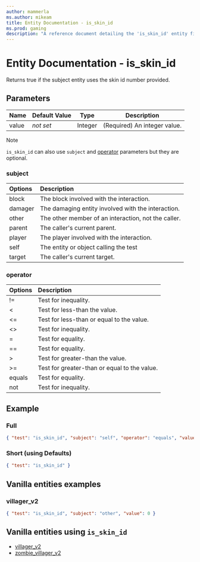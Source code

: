 ```yaml
---
author: mammerla
ms.author: mikeam
title: Entity Documentation - is_skin_id
ms.prod: gaming
description: "A reference document detailing the 'is_skin_id' entity filter"
---
```


# Entity Documentation - is_skin_id

Returns true if the subject entity uses the skin id number provided.

## Parameters

|Name |Default Value  |Type  |Description  |
|---------|---------|---------|---------|
|value |*not set* |Integer |(Required)  An integer value. |

>[!Note]
>`is_skin_id` can also use `subject` and [operator](../Definitions/NestedTables/operator.md) parameters but they are optional.

### subject

| Options| Description |
|:-----------|:-----------|
| block| The block involved with the interaction. |
| damager| The damaging entity involved with the interaction. |
| other| The other member of an interaction, not the caller. |
| parent| The caller's current parent. |
| player| The player involved with the interaction. |
| self| The entity or object calling the test |
| target| The caller's current target. |

### operator

| Options| Description |
|:-----------|:-----------|
| !=| Test for inequality. |
| <| Test for less-than the value. |
| <=| Test for less-than or equal to the value. |
| <>| Test for inequality. |
| =| Test for equality. |
| ==| Test for equality. |
| >| Test for greater-than the value. |
| >=| Test for greater-than or equal to the value. |
| equals| Test for equality. |
| not| Test for inequality. |

## Example

### Full

```json
{ "test": "is_skin_id", "subject": "self", "operator": "equals", "value": 0 }
```

### Short (using Defaults)

```json
{ "test": "is_skin_id" }
```

## Vanilla entities examples

### villager_v2

```json
{ "test": "is_skin_id", "subject": "other", "value": 0 }
```

## Vanilla entities using `is_skin_id`

- [villager_v2](../../../../Source/VanillaBehaviorPack_Snippets/entities/villager_v2.md)
- [zombie_villager_v2](../../../../Source/VanillaBehaviorPack_Snippets/entities/zombie_villager_v2.md)
